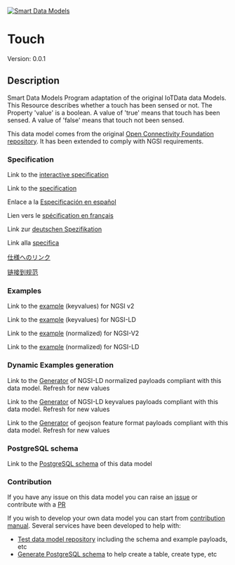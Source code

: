 [![Smart Data Models](https://smartdatamodels.org/wp-content/uploads/2022/01/SmartDataModels_logo.png "Logo")](https://smartdatamodels.org)
# Touch
Version: 0.0.1

## Description 

Smart Data Models Program adaptation of the original IoTData data Models. This Resource describes whether a touch has been sensed or not. The Property 'value' is a boolean. A value of 'true' means that touch has been sensed. A value of 'false' means that touch not been sensed. 

This data model comes from the original [Open Connectivity Foundation repository](https://github.com/openconnectivityfoundation/IoTDataModels). It has been extended to comply with NGSI requirements.
### Specification

Link to the [interactive specification](https://swagger.lab.fiware.org/?url=https://smart-data-models.github.io/dataModel.OCF/Touch/swagger.yaml)

Link to the [specification](https://github.com/smart-data-models/dataModel.OCF/blob/master/Touch/doc/spec.md)

Enlace a la [Especificación en español](https://github.com/smart-data-models/dataModel.OCF/blob/master/Touch/doc/spec_ES.md)

Lien vers le [spécification en français](https://github.com/smart-data-models/dataModel.OCF/blob/master/Touch/doc/spec_FR.md)

Link zur [deutschen Spezifikation](https://github.com/smart-data-models/dataModel.OCF/blob/master/Touch/doc/spec_DE.md)

Link alla [specifica](https://github.com/smart-data-models/dataModel.OCF/blob/master/Touch/doc/spec_IT.md)

[仕様へのリンク](https://github.com/smart-data-models/dataModel.OCF/blob/master/Touch/doc/spec_JA.md)

[链接到规范](https://github.com/smart-data-models/dataModel.OCF/blob/master/Touch/doc/spec_ZH.md)
### Examples

Link to the [example](https://smart-data-models.github.io/dataModel.OCF/Touch/examples/example.json) (keyvalues) for NGSI v2

Link to the [example](https://smart-data-models.github.io/dataModel.OCF/Touch/examples/example.jsonld) (keyvalues) for NGSI-LD

Link to the [example](https://smart-data-models.github.io/dataModel.OCF/Touch/examples/example-normalized.json) (normalized) for NGSI-V2

Link to the [example](https://smart-data-models.github.io/dataModel.OCF/Touch/examples/example-normalized.jsonld) (normalized) for NGSI-LD
### Dynamic Examples generation

Link to the [Generator](https://smartdatamodels.org/extra/ngsi-ld_generator.php?schemaUrl=https://raw.githubusercontent.com/smart-data-models/dataModel.OCF/master/Touch/schema.json&email=info@smartdatamodels.org) of NGSI-LD normalized payloads compliant with this data model. Refresh for new values

Link to the [Generator](https://smartdatamodels.org/extra/ngsi-ld_generator_keyvalues.php?schemaUrl=https://raw.githubusercontent.com/smart-data-models/dataModel.OCF/master/Touch/schema.json&email=info@smartdatamodels.org) of NGSI-LD keyvalues payloads compliant with this data model. Refresh for new values

Link to the [Generator](https://smartdatamodels.org/extra/geojson_features_generator.php?schemaUrl=https://raw.githubusercontent.com/smart-data-models/dataModel.OCF/master/Touch/schema.json&email=info@smartdatamodels.org) of geojson feature format payloads compliant with this data model. Refresh for new values
### PostgreSQL schema

Link to the [PostgreSQL schema](https://smart-data-models.github.io/dataModel.OCF/Touch/schema.sql) of this data model
### Contribution

 If you have any issue on this data model you can raise an [issue](https://github.com/smart-data-models/dataModel.OCF/issues)  or contribute with a [PR](https://github.com/smart-data-models/dataModel.OCF/pulls)

 If you wish to develop your own data model you can start from [contribution manual](https://bit.ly/contribution_manual). Several services have been developed to help with: 
 - [Test data model repository](https://smartdatamodels.org/index.php/data-models-contribution-api/) including the schema and example payloads, etc
 - [Generate PostgreSQL schema](https://smartdatamodels.org/index.php/sql-service/) to help create a table, create type, etc